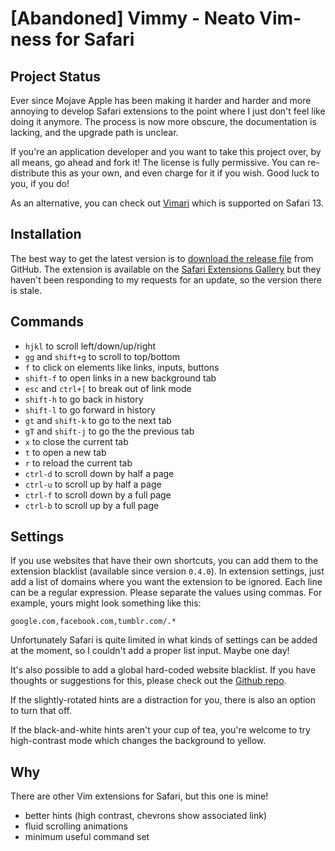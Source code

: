 # [Abandoned] Vimmy - Neato Vim-ness for Safari

## Project Status

Ever since Mojave Apple has been making it harder and harder and more annoying to develop Safari extensions to the point where I just don't feel like doing it anymore. The process is now more obscure, the documentation is lacking, and the upgrade path is unclear.

If you're an application developer and you want to take this project over, by all means, go ahead and fork it! The license is fully permissive. You can re-distribute this as your own, and even charge for it if you wish. Good luck to you, if you do!

As an alternative, you can check out [Vimari](https://televator.net/vimari/) which is supported on Safari 13.

## Installation

The best way to get the latest version is to [download the release file](https://github.com/gggritso/Vimmy.safariextension/releases/latest) from GitHub. The extension is available on the [Safari Extensions Gallery](https://safari-extensions.apple.com/details/?id=com.gggritso.vimmy-36948PQEY6) but they haven't been responding to my requests for an update, so the version there is stale.

## Commands
- `hjkl` to scroll left/down/up/right
- `gg` and `shift+g` to scroll to top/bottom
- `f` to click on elements like links, inputs, buttons
- `shift-f` to open links in a new background tab
- `esc` and `ctrl+[` to break out of link mode
- `shift-h` to go back in history
- `shift-l` to go forward in history
- `gt` and `shift-k` to go to the next tab
- `gT` and `shift-j` to go the the previous tab
- `x` to close the current tab
- `t` to open a new tab
- `r` to reload the current tab
- `ctrl-d` to scroll down by half a page
- `ctrl-u` to scroll up by half a page
- `ctrl-f` to scroll down by a full page
- `ctrl-b` to scroll up by a full page


## Settings

If you use websites that have their own shortcuts, you can add them to the extension blacklist (available since version `0.4.0`). In extension settings, just add a list of domains where you want the extension to be ignored. Each line can be a regular expression. Please separate the values using commas. For example, yours might look something like this:

```
google.com,facebook.com,tumblr.com/.*
```

Unfortunately Safari is quite limited in what kinds of settings can be added at the moment, so I couldn't add a proper list input. Maybe one day!

It's also possible to add a global hard-coded website blacklist. If you have thoughts or suggestions for this, please check out the [Github repo](https://github.com/gggritso/Vimmy.safariextension/issues).

If the slightly-rotated hints are a distraction for you, there is also an option to turn that off.

If the black-and-white hints aren't your cup of tea, you're welcome to try high-contrast mode which changes the background to yellow.

## Why

There are other Vim extensions for Safari, but this one is mine!

- better hints (high contrast, chevrons show associated link)
- fluid scrolling animations
- minimum useful command set
